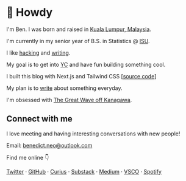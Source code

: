 # 👋 Howdy

I'm Ben. I was born and raised in [Kuala Lumpur, Malaysia](https://en.wikipedia.org/wiki/Kuala_Lumpur).

I'm currently in my senior year of B.S. in Statistics @ [ISU](https://www.iastate.edu/).

I like [hacking](https://github.com/benthecoder/hackathons) and [writing](https://benedictxneo.medium.com/).

My goal is to get into [YC](https://www.ycombinator.com/) and have fun building something cool.

I built this blog with Next.js and Tailwind CSS [[source code](https://github.com/benthecoder/blog)]

My plan is to [write](http://localhost:3000/posts) about something everyday.

I'm obsessed with [The Great Wave off Kanagawa](/wave).

## Connect with me

I love meeting and having interesting conversations with new people!

Email: benedict.neo@outlook.com

Find me online 👇

[Twitter](https://twitter.com/benthecoder1) · [GitHub](https://github.com/benthecoder) · [Curius](https://curius.app/benedict-neo) · [Substack](https://substack.com/profile/19402046-benedict-neo) · [Medium](https://benedictxneo.medium.com/) · [VSCO](https://vsco.co/benxneo/gallery) · [Spotify](https://open.spotify.com/user/31w6rspp4fe5ihwoimt4of5tcwiu)
